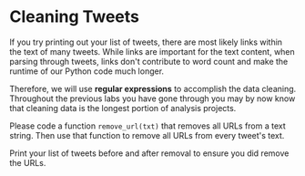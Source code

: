 # Cleaning Tweets

If you try printing out your list of tweets, there are most likely links within the text of many tweets. While links are important for the text content, when parsing through tweets, links don't contribute to word count and make the runtime of our Python code much longer.

Therefore, we will use **regular expressions** to accomplish the data cleaning. Throughout the previous labs you have gone through you may by now know that cleaning data is the longest portion of analysis projects.

Please code a function `remove_url(txt)` that removes all URLs from a text string. Then use that function to remove all URLs from every tweet's text.

Print your list of tweets before and after removal to ensure you did remove the URLs.